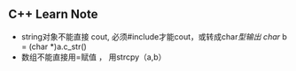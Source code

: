 
## C++ Learn Note

- string对象不能直接 cout, 必须#include<string>才能cout，或转成char*型输出  char* b = (char *)a.c_str()
- 数组不能直接用=赋值 ， 用strcpy（a,b）
